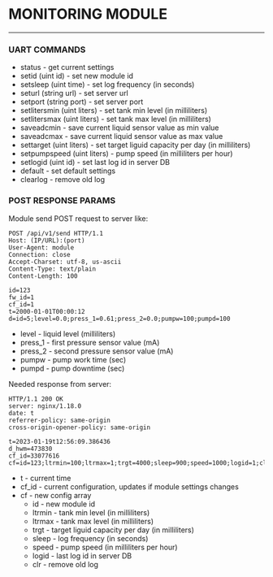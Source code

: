 # MONITORING MODULE

---

### UART COMMANDS

- status - get current settings
- setid (uint id) - set new module id
- setsleep (uint time) - set log frequency (in seconds)
- seturl (string url) - set server url
- setport (string port) - set server port
- setlitersmin (uint liters) - set tank min level (in milliliters)
- setlitersmax (uint liters) - set tank max level (in milliliters)
- saveadcmin - save current liquid sensor value as min value
- saveadcmax - save current liquid sensor value as max value
- settarget (uint liters) - set target liguid capacity per day (in milliliters)
- setpumpspeed (uint liters) - pump speed (in milliliters per hour)
- setlogid (uint id) - set last log id in server DB
- default - set default settings
- clearlog - remove old log

### POST RESPONSE PARAMS

Module send POST request to server like:
```
POST /api/v1/send HTTP/1.1
Host: (IP/URL):(port)
User-Agent: module
Connection: close
Accept-Charset: utf-8, us-ascii
Content-Type: text/plain
Content-Length: 100

id=123
fw_id=1
cf_id=1
t=2000-01-01T00:00:12
d=id=5;level=0.0;press_1=0.61;press_2=0.0;pumpw=100;pumpd=100
```
- level - liquid level (milliliters)
- press_1 - first pressure sensor value (mA)
- press_2 - second pressure sensor value (mA)
- pumpw - pump work time (sec)
- pumpd - pump downtime (sec)


Needed response from server:

```
HTTP/1.1 200 OK
server: nginx/1.18.0
date: t
referrer-policy: same-origin
cross-origin-opener-policy: same-origin

t=2023-01-19t12:56:09.386436
d_hwm=473830
cf_id=33077616
cf=id=123;ltrmin=100;ltrmax=1;trgt=4000;sleep=900;speed=1000;logid=1;clr=0
```

- t - current time
- cf_id - current configuration, updates if module settings changes
- cf - new config array
    - id - new module id
    - ltrmin - tank min level (in milliliters)
    - ltrmax - tank max level (in milliliters)
    - trgt - target liguid capacity per day (in milliliters)
    - sleep - log frequency (in seconds)
    - speed - pump speed (in milliliters per hour)
    - logid - last log id in server DB
    - clr - remove old log
